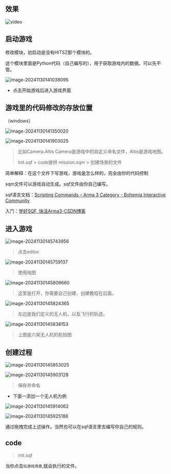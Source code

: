 ## 效果

![video](https://github.com/Daboolu/init-arma3/blob/main/video.gif)

## 启动游戏

修改模块，初启动是没有HITSZ那个模块的。

这个模块里面是Python代码（自己编写的），用于获取游戏内的数据。可以先不管。

![image-20241130141038095](README.assets/image-20241130141038095.png)

- 点击开始游戏后进入游戏界面

## 游戏里的代码修改的存放位置

（windows）

![image-20241130141350020](README.assets/image-20241130141350020.png)

![image-20241130141903025](README.assets/image-20241130141903025.png)

> 比如Camera.Altis  Camera是游戏中的自定义命名文件，Altis是游戏地图。
>
> init.sqf  >  code提供
> mission.sqm > 创建场景的文件

简单解释：在这个文件下写游戏，游戏是怎么样的，完全由你的代码控制

sqm文件可以游戏自动生成。sqf文件由你自己编写。

sqf语言文档：[Scripting Commands – Arma 3 Category - Bohemia Interactive Community](https://community.bistudio.com/wiki/Category:Arma_3:_Scripting_Commands)

入门：[学好SQF, 快活Arma3-CSDN博客](https://blog.csdn.net/qq_35697906/article/details/123844766)

## 进入游戏

![image-20241130145743956](README.assets/image-20241130145743956.png)

> 点击editor

![image-20241130145759137](README.assets/image-20241130145759137.png)

> 使用地图

![image-20241130145809660](README.assets/image-20241130145809660.png)

> 这里是打开，你需要自己创建，创建教程在后面。

![image-20241130145824365](README.assets/image-20241130145824365.png)

> 左边是我们定义的无人机，以及飞行的轨迹。

![image-20241130145838153](README.assets/image-20241130145838153.png)

> 上图是六架无人机的航拍图



## 创建过程

![image-20241130145853025](README.assets/image-20241130145853025.png)

![image-20241130145903128](README.assets/image-20241130145903128.png)

> 保存并命名

- 下面一添加一个无人机为例

![image-20241130145914062](README.assets/image-20241130145914062.png)

![image-20241130145925186](README.assets/image-20241130145925186.png)

通过拖拽完成上述操作。当然也可以在sqf语言里去编写你自己的规则。

## code 

> init.sqf

当你点击`玩游戏场景`,就会执行的文件。

